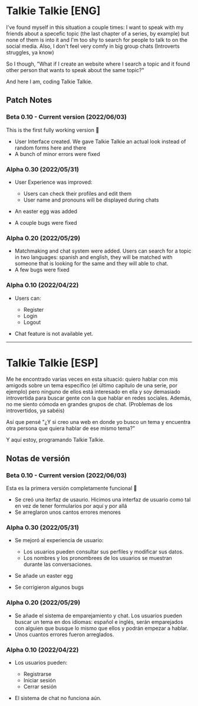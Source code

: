 # Talkie Talkie [ENG]

I've found myself in this situation a couple times: I want to speak with my friends about a specefic topic (the last chapter of a series, by example) but none of them is into it and I'm too shy to search for people to talk to on the social media. Also, I don't feel very comfy in big group chats (Introverts struggles, ya know)

So I though, "What if I create an website where I search a topic and it found other person that wants to speak about the same topic?"

And here I am, coding Talkie Talkie.

## Patch Notes

### Beta 0.10 - Current version (2022/06/03)
This is the first fully working version :tada:

- User Interface created. We gave Talkie Talkie an actual look instead of random forms here and there
- A bunch of minor errors were fixed

### Alpha 0.30 (2022/05/31)
- User Experience was improved:
  - Users can check their profiles and edit them
  - User name and pronouns will be displayed during chats
  
- An easter egg was added
- A couple bugs were fixed

### Alpha 0.20 (2022/05/29)
- Matchmaking and chat system were added. Users can search for a topic in two languages: spanish and english, they will be matched with someone that is looking for the same and they will able to chat.
- A few bugs were fixed

### Alpha 0.10 (2022/04/22)
- Users can:
  - Register
  - Login
  - Logout
 
 - Chat feature is not available yet.
 ___
# Talkie Talkie [ESP]
Me he encontrado varias veces en esta situació: quiero hablar con mis amigods sobre un tema específico (el último capítulo de una serie, por ejemplo) pero ninguno de ellos está interesado en ella y soy demasiado introvertida para buscar gente con la que hablar en redes sociales. Además, no me siento cómoda en grandes grupos de chat. (Problemas de los introvertidos, ya sabéis)

Así que pensé "¿Y si creo una web en donde yo busco un tema y encuentra otra persona que quiera hablar de ese mismo tema?"

Y aquí estoy, programando Talkie Talkie.

## Notas de versión


### Beta 0.10 - Current version (2022/06/03)
Esta es la primera versión completamente funcional :tada:

- Se creó una iterfaz de usaurio. Hicimos una interfaz de usuario como tal en vez de tener formularios por aquí y por allá
- Se arreglaron unos cantos errores menores

### Alpha 0.30 (2022/05/31)
- Se mejoró al experiencia de usuario:
  - Los usuarios pueden consultar sus perfiles y modificar sus datos.
  - Los nombres y los pronombrees de los usuarios se muestran durante las conversaciones.
  
- Se añade un easter egg
- Se corrigieron algunos bugs

### Alpha 0.20 (2022/05/29)
- Se añade el sistema de emparejamiento y chat. Los usuarios pueden buscar un tema en dos idiomas: español e inglés, serán emparejados con alguien que busque lo mismo que ellos y podrán empezar a hablar.
- Unos cuantos errores fueron arreglados.

### Alpha 0.10 (2022/04/22)
- Los usuarios pueden:
  - Registrarse
  - Iniciar sesión
  - Cerrar sesión
 
 - El sistema de chat no funciona aún.





